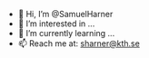 - 👋 Hi, I’m @SamuelHarner
- 👀 I’m interested in ...
- 🌱 I’m currently learning ...
- 📫 Reach me at: sharner@kth.se

<!---
SamuelHarner/SamuelHarner is a ✨ special ✨ repository because its `README.md` (this file) appears on your GitHub profile.
You can click the Preview link to take a look at your changes.
--->
